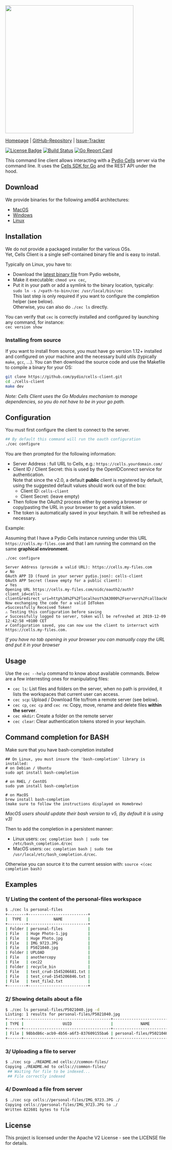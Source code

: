 <img src="https://github.com/pydio/cells/wiki/images/PydioCellsColor.png" width="400" />

[Homepage](https://pydio.com/) | [GitHub-Repository](https://github.com/pydio/cells-client) |
[Issue-Tracker](https://github.com/pydio/cells-client/issues)

[![License Badge](https://img.shields.io/badge/License-Apache2-blue.svg)](LICENSE)
[![Build Status](https://travis-ci.org/pydio/cells-client.svg?branch=master)](https://travis-ci.org/pydio/cells-client)
[![Go Report Card](https://goreportcard.com/badge/github.com/pydio/cells-client?rand=2)](https://goreportcard.com/report/github.com/pydio/cells-client)

This command line client allows interacting with a [Pydio Cells](https://github.com/pydio/cells) server via the command line. It uses the [Cells SDK for Go](https://github.com/pydio/cells-sdk-go) and the REST API under the hood.

## Download

We provide binaries for the following amd64 architectures:

- [MacOS](https://download.pydio.com/latest/cells-client/release/{latest}/darwin-amd64/cec)
- [Windows](https://download.pydio.com/latest/cells-client/release/{latest}/windows-amd64/cec.exe)
- [Linux](https://download.pydio.com/latest/cells-client/release/{latest}/linux-amd64/cec)

## Installation

We do not provide a packaged installer for the various OSs.  
Yet, Cells Client is a single self-contained binary file and is easy to install. 

Typically on Linux, you have to:

- Download the [latest binary file](https://download.pydio.com/latest/cells-client/release/{latest}/linux-amd64/cec) from Pydio website,
- Make it executable: `chmod u+x cec`,
- Put it in your path or add a symlink to the binary location, typically:  
  `sudo ln -s /<path-to-bin>/cec /usr/local/bin/cec`  
  This last step is only required if you want to configure the completion helper (see below).  
  Otherwise, you can also do `./cec ls` directly.

You can verify that `cec` is correctly installed and configured by launching any command, for instance:  
`cec version show`

###  Installing from source 

If you want to install from source, you must have go version 1.12+ installed and configured on your machine and the necessary build utils (typically `make`, `gcc`, ...). You can then download the source code and use the Makefile to compile a binary for your OS:

```sh
git clone https://github.com/pydio/cells-client.git
cd ./cells-client
make dev
```

_Note: Cells Client uses the Go Modules mechanism to manage dependencies, so you do not have to be in your go path._

## Configuration

You must first configure the client to connect to the server.

```sh
## By default this command will run the oauth configuration
./cec configure
```

You are then prompted for the following information:

- Server Address : full URL to Cells, e.g.: `https://cells.yourdomain.com/`
- Client ID / Client Secret: this is used by the OpenIDConnect service for authentication.  
  Note that since the v2.0, a default **public** client is registered by default, using the suggested default values should work out of the box:
  - Client ID: `cells-client`
  - Client Secret: (leave empty)
- Then follow the OAuth2 process either by opening a browser or copy/pasting the URL in your browser to get a valid token.
- The token is automatically saved in your keychain. It will be refreshed as necessary.

Example:

Assuming that I have a Pydio Cells instance running under this URL `https://cells.my-files.com` and that I am running the command on the same **graphical environment**.
```
./cec configure
```

```
Server Address (provide a valid URL): https://cells.my-files.com
✔ No
OAuth APP ID (found in your server pydio.json): cells-client
OAuth APP Secret (leave empty for a public client):
✔ Yes
Opening URL https://cells.my-files.com/oidc/oauth2/auth?client_id=cells-client&redirect_uri=http%3A%2F%2Flocalhost%3A3000%2Fservers%2Fcallback&response_type=code&state=XVlBzgbaiCMRAjWw
Now exchanging the code for a valid IdToken
✔Successfully Received Token!
⚠ Testing this configuration before saving
✔ Successfully logged to server, token will be refreshed at 2019-12-09 12:42:58 +0100 CET
✔ Configuration saved, you can now use the client to interract with https://cells.my-files.com.
```

*If you have no tab opening in your browser you can manually copy the URL and put it in your browser*

## Usage

Use the `cec --help` command to know about available commands. Below are a few interresting ones for manipulating files:

- `cec ls`: List files and folders on the server, when no path is provided, it lists the workspaces that current user can access.
- `cec scp`: Upload / Download file to/from a remote server (see below).
- `cec cp`, `cec cp` and `cec rm`: Copy, move, rename and delete files **within the server**.
- `cec mkdir`: Create a folder on the remote server
- `cec clear`: Clear authentication tokens stored in your keychain.

## Command completion for BASH

Make sure that you have bash-completion installed

```
## On Linux, you must insure the 'bash-completion' library is installed:
# on Debian / Ubuntu
sudo apt install bash-completion

# on RHEL / CentOS
sudo yum install bash-completion

# on MacOS
brew install bash-completion
(make sure to follow the instructions displayed on Homebrew)
```

_MacOS users should update their bash version to v5, (by default it is using v3)_

Then to add the completion in a persistent manner:

- Linux users: `cec completion bash | sudo tee /etc/bash_completion.d/cec`
- MacOS users: `cec completion bash | sudo tee /usr/local/etc/bash_completion.d/cec`.

Otherwise you can source it to the current session with:
`source <(cec completion bash)`

## Examples

### 1/ Listing the content of the personal-files workspace

```sh
$ ./cec ls personal-files
+--------+--------------------------+
|  TYPE  |           NAME           |
+--------+--------------------------+
| Folder | personal-files           |
| File   | Huge Photo-1.jpg         |
| File   | Huge Photo.jpg           |
| File   | IMG_9723.JPG             |
| File   | P5021040.jpg             |
| Folder | UPLOAD                   |
| File   | anothercopy              |
| File   | cec22                    |
| Folder | recycle_bin              |
| File   | test_crud-1545206681.txt |
| File   | test_crud-1545206846.txt |
| File   | test_file2.txt           |
+--------+--------------------------+
```

### 2/ Showing details about a file

```sh
$ ./cec ls personal-files/P5021040.jpg -d
Listing: 1 results for personal-files/P5021040.jpg
+------+--------------------------------------+-----------------------------+--------+------------+
| TYPE |                 UUID                 |            NAME             |  SIZE  |  MODIFIED  |
+------+--------------------------------------+-----------------------------+--------+------------+
| File | 98bbd86c-acb9-4b56-a6f3-837609155ba6 | personal-files/P5021040.jpg | 3.1 MB | 5 days ago |
+------+--------------------------------------+-----------------------------+--------+------------+

```

### 3/ Uploading a file to server

```sh
$ ./cec scp ./README.md cells://common-files/
Copying ./README.md to cells://common-files/
 ## Waiting for file to be indexed...
 ## File correctly indexed
```

### 4/ Download a file from server

```sh
$ ./cec scp cells://personal-files/IMG_9723.JPG ./
Copying cells://personal-files/IMG_9723.JPG to ./
Written 822601 bytes to file
```

## License

This project is licensed under the Apache V2 License - see the LICENSE file for details.
